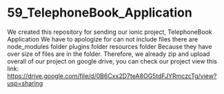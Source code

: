 # 59_TelephoneBook_Application

We created this repository for sending our ionic project, TelephoneBook Application 
We have to apologize for can not include files there are 
node_modules folder
plugins folder
resources folder 
Because they have over size of files are in the folder. 
Therefore, we already zip and upload overall of our project on google drive,
 you can check our project view this link: 
 https://drive.google.com/file/d/0B6Cxx2D7teA8OG5tdFJYRmczcTg/view?usp=sharing
